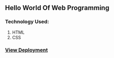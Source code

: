 ## Hello World Of Web Programming

### Technology Used:
 1. HTML
 2. CSS

### [View Deployment](https://am-anmol.github.io/HelloWorld.github.io)
